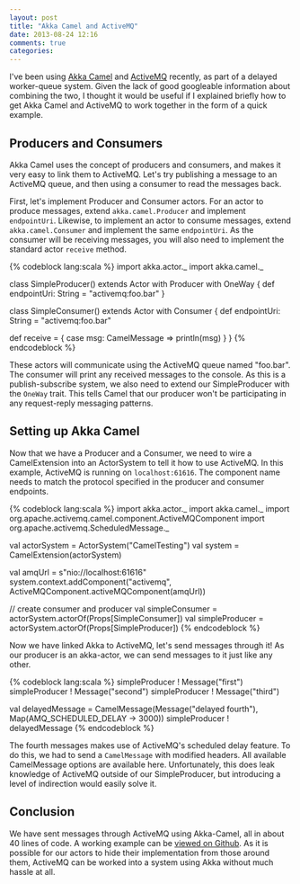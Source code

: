 ```yaml
---
layout: post
title: "Akka Camel and ActiveMQ"
date: 2013-08-24 12:16
comments: true
categories: 
---
```



I've been using [Akka Camel][akka-camel] and [ActiveMQ][active-mq] recently, as part of a delayed worker-queue system. Given the lack of good googleable information about combining the two, I thought it would be useful if I explained briefly how to get Akka Camel and ActiveMQ to work together in the form of a quick example.

## Producers and Consumers
Akka Camel uses the concept of producers and consumers, and makes it very easy to link them to ActiveMQ. Let's try publishing a message to an ActiveMQ queue, and then using a consumer to read the messages back.

First, let's implement Producer and Consumer actors. For an actor to produce messages, extend `akka.camel.Producer` and implement `endpointUri`. Likewise, to implement an actor to consume messages, extend `akka.camel.Consumer` and implement the same `endpointUri`. As the consumer will be receiving messages, you will also need to implement the standard actor `receive` method.

{% codeblock lang:scala %}
import akka.actor._
import akka.camel._
 
class SimpleProducer() extends Actor with Producer with OneWay {
  def endpointUri: String = "activemq:foo.bar"
}

class SimpleConsumer() extends Actor with Consumer {
  def endpointUri: String = "activemq:foo.bar"
 
  def receive = {
    case msg: CamelMessage => println(msg)
  }
}
{% endcodeblock %}

These actors will communicate using the ActiveMQ queue named "foo.bar". The consumer will print any received messages to the console. As this is a publish-subscribe system, we also need to extend our SimpleProducer with the `OneWay` trait. This tells Camel that our producer won't be participating in any request-reply messaging patterns.


## Setting up Akka Camel
Now that we have a Producer and a Consumer, we need to wire a CamelExtension into an ActorSystem to tell it how to use ActiveMQ. In this example, ActiveMQ is running on `localhost:61616`. The component name needs to match the protocol specified in the producer and consumer endpoints.

{% codeblock lang:scala %}
import akka.actor._
import akka.camel._
import org.apache.activemq.camel.component.ActiveMQComponent
import org.apache.activemq.ScheduledMessage._

val actorSystem = ActorSystem("CamelTesting")
val system = CamelExtension(actorSystem)

val amqUrl = s"nio://localhost:61616"
system.context.addComponent("activemq", ActiveMQComponent.activeMQComponent(amqUrl))

// create consumer and producer
val simpleConsumer = actorSystem.actorOf(Props[SimpleConsumer])
val simpleProducer = actorSystem.actorOf(Props[SimpleProducer])
{% endcodeblock %}

Now we have linked Akka to ActiveMQ, let's send messages through it! As our producer is an akka-actor, we can send messages to it just like any other.

{% codeblock lang:scala %}
simpleProducer ! Message("first")
simpleProducer ! Message("second")
simpleProducer ! Message("third")

val delayedMessage = CamelMessage(Message("delayed fourth"), Map(AMQ_SCHEDULED_DELAY -> 3000))
simpleProducer ! delayedMessage
{% endcodeblock %}

The fourth messages makes use of ActiveMQ's scheduled delay feature. To do this, we had to send a `CamelMessage` with modified headers. All available CamelMessage options are available here. Unfortunately, this does leak knowledge of ActiveMQ outside of our SimpleProducer, but introducing a level of indirection would easily solve it.

## Conclusion
We have sent messages through ActiveMQ using Akka-Camel, all in about 40 lines of code. A working example can be [viewed on Github][working-example]. As it is possible for our actors to hide their implementation from those around them, ActiveMQ can be worked into a system using Akka without much hassle at all.

[akka-camel]: http://doc.akka.io/docs/akka/snapshot/scala/camel.html "Akka Camel" 
[active-mq]: http://activemq.apache.org/ "Active MQ"
[working-example]: https://github.com/cjwebb/blog-code/blob/master/akka-camel-and-actimemq/src/main/scala/AkkaCamelAndActiveMQ.scala "Github codez"
